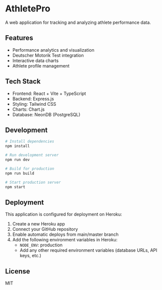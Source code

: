 # AthletePro

A web application for tracking and analyzing athlete performance data.

## Features

- Performance analytics and visualization
- Deutscher Motorik Test integration
- Interactive data charts
- Athlete profile management

## Tech Stack

- Frontend: React + Vite + TypeScript
- Backend: Express.js
- Styling: Tailwind CSS
- Charts: Chart.js
- Database: NeonDB (PostgreSQL)

## Development

```bash
# Install dependencies
npm install

# Run development server
npm run dev

# Build for production
npm run build

# Start production server
npm start
```

## Deployment

This application is configured for deployment on Heroku:

1. Create a new Heroku app
2. Connect your GitHub repository
3. Enable automatic deploys from main/master branch
4. Add the following environment variables in Heroku:
   - `NODE_ENV`: production
   - Add any other required environment variables (database URLs, API keys, etc.)

## License

MIT
